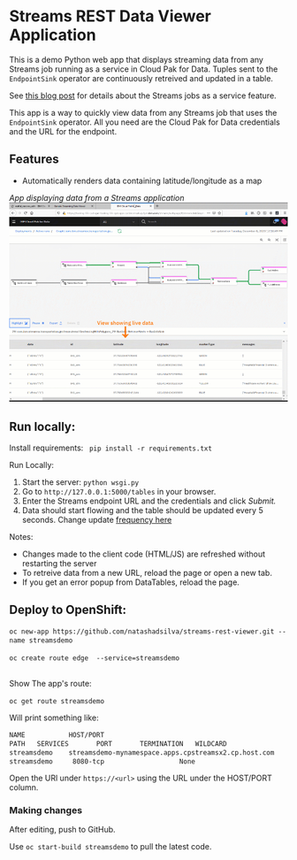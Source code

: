 # Streams REST Data Viewer Application

This is a demo Python web app that displays streaming data from any Streams job running as a service in Cloud Pak for Data. Tuples sent to the `EndpointSink` operator are continuously retreived and updated in a table.

See [this blog post](https://ibm.biz/streams-job-service) for details about the Streams jobs as a service feature.


This app is a way to quickly view data from any Streams job that uses the `EndpointSink` operator. All you need are the Cloud Pak for Data credentials and the URL for the endpoint. 

## Features

 -  Automatically renders data containing latitude/longitude as a map

_App displaying data from a Streams application_
![](images/restviewer.gif)



## Run locally:

Install requirements: ` pip install -r requirements.txt`

Run Locally: 

1. Start the server: `python wsgi.py`
2. Go to `http://127.0.0.1:5000/tables` in your browser.
3. Enter the Streams endpoint URL and the credentials and click *Submit.*
4. Data should start flowing and the table should be updated every 5 seconds. Change update [frequency here](https://github.com/natashadsilva/streams-rest-viewer/blob/master/public/table.html#L97)


Notes:

- Changes made to the client code (HTML/JS) are refreshed without restarting the server
- To retreive data from a new URL, reload the page or open a new tab. 
- If you get an error popup from DataTables, reload the page.

## Deploy to OpenShift:


```
oc new-app https://github.com/natashadsilva/streams-rest-viewer.git --name streamsdemo

oc create route edge  --service=streamsdemo


```


Show The app's route:

`oc get route streamsdemo`

Will print something like:

```
NAME           HOST/PORT                                                 PATH   SERVICES       PORT       TERMINATION   WILDCARD
streamsdemo    streamsdemo-mynamespace.apps.cpstreamsx2.cp.host.com               streamsdemo     8080-tcp                   None

```

Open the URl under `https://<url>` using the URL under the HOST/PORT column.  


### Making changes

After editing, push to GitHub.

Use `oc start-build streamsdemo` to pull the latest code.

